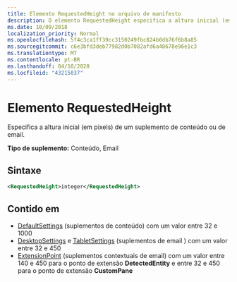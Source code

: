 ```yaml
---
title: Elemento RequestedHeight no arquivo de manifesto
description: O elemento RequestedHeight especifica a altura inicial (em pixels) de um suplemento de conteúdo ou email.
ms.date: 10/09/2018
localization_priority: Normal
ms.openlocfilehash: 5f4c3ca1ff39cc3150249fbc824b0db76f6b8a85
ms.sourcegitcommit: c6e3bfd3deb77982d0b7082afd6a48678e96e1c3
ms.translationtype: MT
ms.contentlocale: pt-BR
ms.lasthandoff: 04/10/2020
ms.locfileid: "43215037"
---
```

# <a name="requestedheight-element"></a>Elemento RequestedHeight

Especifica a altura inicial (em pixels) de um suplemento de conteúdo ou de email.

**Tipo de suplemento:** Conteúdo, Email

## <a name="syntax"></a>Sintaxe

```XML
<RequestedHeight>integer</RequestedHeight>
```

## <a name="contained-in"></a>Contido em

- [DefaultSettings](defaultsettings.md) (suplementos de conteúdo) com um valor entre 32 e 1000
- [DesktopSettings](desktopsettings.md) e [TabletSettings](tabletsettings.md) (suplementos de email ) com um valor entre 32 e 450
- [ExtensionPoint](extensionpoint.md) (suplementos contextuais de email) com um valor entre 140 e 450 para o ponto de extensão **DetectedEntity** e entre 32 e 450 para o ponto de extensão **CustomPane**
